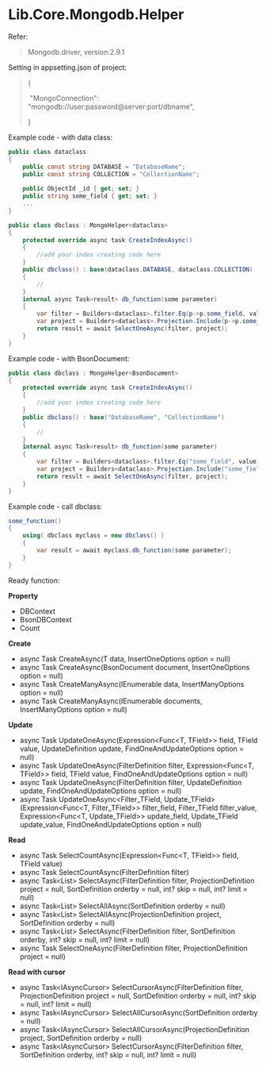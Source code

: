 # Lib.Core.Mongodb.Helper

Refer:

> Mongodb.driver, version:2.9.1

Setting in appsetting.json of project:

> {
>
> ​	"MongoConnection": "mongodb://user:password@server:port/dbname",
>
> }

Example code - with data class:

```c#
public class dataclass
{
    public const string DATABASE = "DatabaseName";
    public const string COLLECTION = "CollectionName";
    
    public ObjectId _id { get; set; }
    public string some_field { get; set; }
    ...
}

public class dbclass : MongoHelper<dataclass>
{
	protected override async task CreateIndexAsync()
	{
		//add your index creating code here
	}
	public dbclass() : base(dataclass.DATABASE, dataclass.COLLECTION)
	{
		//
	}
	internal async Task<result> db_function(some parameter)
	{
		var filter = Builders<dataclass>.filter.Eq(p->p.some_field, value);
		var project = Builders<dataclass>.Projection.Include(p->p.some_field);
		return result = await SelectOneAsync(filter, project);
	}
}
```

Example code - with BsonDocument:

```c#
public class dbclass : MongoHelper<BsonDocument>
{
	protected override async task CreateIndexAsync()
	{
		//add your index creating code here
	}
	public dbclass() : base("DatabaseName", "CollectionName")
	{
		//
	}
	internal async Task<result> db_function(some parameter)
	{
		var filter = Builders<dataclass>.filter.Eq("some_field", value);
		var project = Builders<dataclass>.Projection.Include("some_field");
		return result = await SelectOneAsync(filter, project);
	}
}
```

Example code - call dbclass:

```c#
some_function()
{
    using( dbclass myclass = new dbclass() )
    {
        var result = await myclass.db_function(some parameter);
    }
}
```





Ready function:

**Property**

* DBContext
* BsonDBContext
* Count

**Create**

* async Task<bool> CreateAsync(T data, InsertOneOptions option = null)
* async Task<bool> CreateAsync(BsonDocument document, InsertOneOptions option = null)
* async Task<bool> CreateManyAsync(IEnumerable<T> data, InsertManyOptions option = null)
* async Task<bool> CreateManyAsync(IEnumerable<BsonDocument> documents, InsertManyOptions option = null)

**Update**

* async Task<bool> UpdateOneAsync<TField>(Expression<Func<T, TField>> field, TField value, UpdateDefinition<T> update, FindOneAndUpdateOptions<T> option = null)
* async Task<bool> UpdateOneAsync<TField>(FilterDefinition<T> filter, Expression<Func<T, TField>> field, TField value, FindOneAndUpdateOptions<T> option = null)
* async Task<bool> UpdateOneAsync(FilterDefinition<T> filter, UpdateDefinition<T> update, FindOneAndUpdateOptions<T> option = null)
* async Task<bool> UpdateOneAsync<Filter_TField, Update_TField>(Expression<Func<T, Filter_TField>> filter_field, Filter_TField filter_value, Expression<Func<T, Update_TField>> update_field, Update_TField update_value, FindOneAndUpdateOptions<T> option = null)

**Read**

* async Task<long> SelectCountAsync<TField>(Expression<Func<T, TField>> field, TField value)
* async Task<long> SelectCountAsync(FilterDefinition<T> filter)
* async Task<List<T>> SelectAsync(FilterDefinition<T> filter, ProjectionDefinition<T> project = null, SortDefinition<T> orderby = null, int? skip = null, int? limit = null)
* async Task<List<T>> SelectAllAsync(SortDefinition<T> orderby = null)
* async Task<List<T>> SelectAllAsync(ProjectionDefinition<T> project, SortDefinition<T> orderby = null)
* async Task<List<T>> SelectAsync(FilterDefinition<T> filter, SortDefinition<T> orderby, int? skip = null, int? limit = null)
* async Task<T> SelectOneAsync(FilterDefinition<T> filter, ProjectionDefinition<T> project = null)

**Read with cursor**

* async Task<IAsyncCursor<T>> SelectCursorAsync(FilterDefinition<T> filter, ProjectionDefinition<T> project = null, SortDefinition<T> orderby = null, int? skip = null, int? limit = null)
* async Task<IAsyncCursor<T>> SelectAllCursorAsync(SortDefinition<T> orderby = null)
* async Task<IAsyncCursor<T>> SelectAllCursorAsync(ProjectionDefinition<T> project, SortDefinition<T> orderby = null)
* async Task<IAsyncCursor<T>> SelectCursorAsync(FilterDefinition<T> filter, SortDefinition<T> orderby, int? skip = null, int? limit = null)







